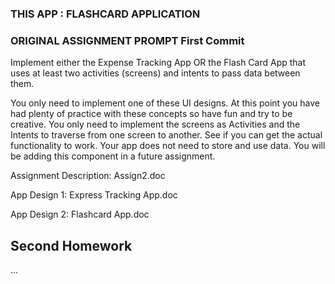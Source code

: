 ### THIS APP : FLASHCARD APPLICATION

### ORIGINAL ASSIGNMENT PROMPT First Commit
Implement either the Expense Tracking App OR the Flash Card App that uses at least two activities (screens) and intents to pass data between them.

You only need to implement one of these UI designs. At this point you have had plenty of practice with these concepts so have fun and try to be creative. You only need to implement the screens as Activities and the Intents to traverse from one screen to another. See if you can get the actual functionality to work. Your app does not need to store and use data. You will be adding this component in a future assignment.

Assignment Description: Assign2.doc

App Design 1: Express Tracking App.doc

App Design 2: Flashcard App.doc

## Second Homework
...

